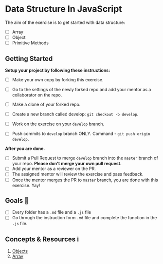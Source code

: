 # Data Structure In JavaScript

The aim of the exercise is to get started with data structure:
* [ ] Array
* [ ] Object
* [ ] Primitive Methods

## Getting Started

**Setup your project by following these instructions:**

* [ ] Make your own copy by forking this exercise.
* [ ] Go to the settings of the newly forked repo and add your mentor as a collaborator on the repo.
* [ ] Make a clone of your forked repo.
* [ ] Create a new branch called develop: `git checkout -b develop`.
* [ ] Work on the exercise on your `develop` branch.
* [ ] Push commits to `develop` branch ONLY. Command - `git push origin develop`.


**After you are done.**

* [ ] Submit a Pull Request to merge `develop` branch into the `master` branch of your repo. **Please don't merge your own pull request.**
* [ ] Add your mentor as a reviewer on the PR.
* [ ] The assigned mentor will review the exercise and pass feedback.
* [ ] Once the mentor merges the PR to `master` branch, you are done with this exercise. Yay!

## Goals 🎯
* [ ] Every folder has a `.md` file and a `.js` file
* [ ] Go through the instruction form `.md` file and complete the function in the `.js` file.

## Concepts & Resources ℹ️

1. [Objects](http://javascript.info/object)
2. [Array](http://javascript.info/array)